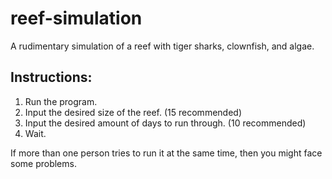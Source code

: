 # reef-simulation
A rudimentary simulation of a reef with tiger sharks, clownfish, and algae.

## Instructions:
1. Run the program.
2. Input the desired size of the reef. (15 recommended)
3. Input the desired amount of days to run through. (10 recommended)
4. Wait.

If more than one person tries to run it at the same time, then you might face some problems.